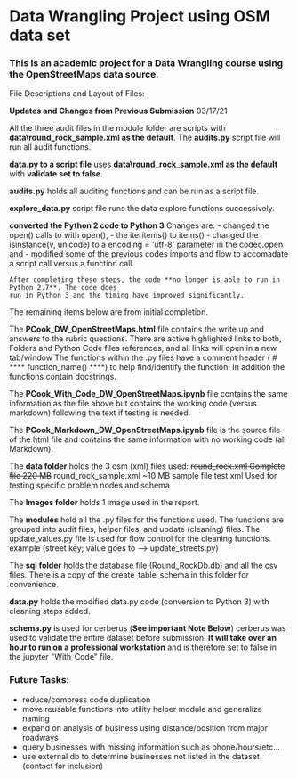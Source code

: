 # Data Wrangling Project using OSM data set

### This is an academic project for a Data Wrangling course using the OpenStreetMaps data source.

File Descriptions and Layout of Files:

**Updates and Changes from Previous Submission** 03/17/21

All the three audit files in the module folder are scripts with **data\\round_rock_sample.xml as the default**.
    The **audits.py** script file will run all audit functions.

**data.py to a script file** uses **data\\round_rock_sample.xml as the default** with
    **validate set to false**.

**audits.py** holds all auditing functions and can be run as a script file.

**explore_data.py** script file runs the data explore functions successively.

**converted the Python 2 code to Python 3**
Changes are: 
    - changed the open() calls to with open(), 
    - the iteritems() to items()
    - changed the isinstance(v, unicode) to a encoding = 'utf-8' parameter in the codec.open and
    - modified some of the previous codes imports and flow to accomadate a script call versus a function call.
    
    After completing these steps, the code **no longer is able to run in Python 2.7**. The code does
    run in Python 3 and the timing have improved significantly.

The remaining items below are from initial completion. 

The **PCook_DW_OpenStreetMaps.html** file contains the write up and answers to the rubric questions.
    There are active highlighted links to both, Folders and Python Code files references, and all
      links will open in a new tab/window
    The functions within the .py files have a comment header ( # **** function_name() ****)
      to help find/identify the function. In addition the functions contain docstrings.

The **PCook_With_Code_DW_OpenStreetMaps.ipynb** file contains the same information as the file above
    but contains the working code (versus markdown) following the text if testing is needed.

The **PCook_Markdown_DW_OpenStreetMaps.ipynb** file is the source file of the html file and contains
    the same information with no working code (all Markdown).

The **data folder** holds the 3 osm (xml) files used:
    ~~round_rock.xml              Complete file 220 MB~~
    round_rock_sample.xml       ~10 MB sample file
    test.xml                    Used for testing specific problem nodes and schema

The **Images folder** holds 1 image used in the report.

The **modules** hold all the .py files for the functions used.
    The functions are grouped into audit files, helper files, and update (cleaning) files.
    The update_values.py file is used for flow control for the cleaning functions.
        example (street key; value goes to --> update_streets.py)

The **sql folder** holds the database file (Round_RockDb.db) and all the csv files.
    There is a copy of the create_table_schema in this folder for convenience.

**data.py** holds the modified data.py code (conversion to Python 3) with cleaning steps added.

**schema.py** is used for cerberus (**See important Note Below**)
    cerberus was used to validate the entire dataset before submission.
    **It will take over an hour to run on a professional workstation** and
      is therefore set to false in the jupyter "With_Code" file.


### Future Tasks:
* reduce/compress code duplication
* move reusable functions into utility helper module and generalize naming
* expand on analysis of business using distance/position from major roadways
* query businesses with missing information such as phone/hours/etc...
* use external db to determine businesses not listed in the dataset (contact for inclusion)

